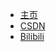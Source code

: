 - [主页](/)
- [CSDN](https://blog.csdn.net/qq_51165234?type=blog)
- [Bilibili](https://space.bilibili.com/485391621)
    